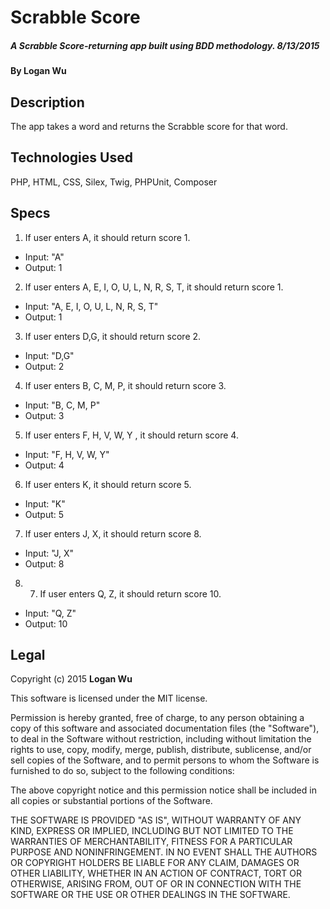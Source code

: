 # Scrabble Score

##### A Scrabble Score-returning app built using BDD methodology. 8/13/2015

#### By Logan Wu

## Description
The app takes a word and returns the Scrabble score for that word.

## Technologies Used

PHP, HTML, CSS, Silex, Twig, PHPUnit, Composer

## Specs

1. If user enters A, it should return score 1.
  * Input: "A"
  * Output: 1

2. If user enters A, E, I, O, U, L, N, R, S, T, it should return score 1.
  * Input: "A, E, I, O, U, L, N, R, S, T"
  * Output: 1

3. If user enters D,G, it should return score 2.
  * Input: "D,G"
  * Output: 2

4. If user enters B, C, M, P, it should return score 3.
  * Input: "B, C, M, P"
  * Output: 3

5. If user enters F, H, V, W, Y , it should return score 4.
  * Input: "F, H, V, W, Y"
  * Output: 4

6. If user enters K, it should return score 5.
  * Input: "K"
  * Output: 5

7. If user enters J, X, it should return score 8.
  * Input: "J, X"
  * Output: 8

8. 7. If user enters Q, Z, it should return score 10.
  * Input: "Q, Z"
  * Output: 10

## Legal

Copyright (c) 2015 **Logan Wu**

This software is licensed under the MIT license.

Permission is hereby granted, free of charge, to any person obtaining a copy of this software and associated documentation files (the "Software"), to deal in the Software without restriction, including without limitation the rights to use, copy, modify, merge, publish, distribute, sublicense, and/or sell copies of the Software, and to permit persons to whom the Software is furnished to do so, subject to the following conditions:

The above copyright notice and this permission notice shall be included in all copies or substantial portions of the Software.

THE SOFTWARE IS PROVIDED "AS IS", WITHOUT WARRANTY OF ANY KIND, EXPRESS OR IMPLIED, INCLUDING BUT NOT LIMITED TO THE WARRANTIES OF MERCHANTABILITY, FITNESS FOR A PARTICULAR PURPOSE AND NONINFRINGEMENT. IN NO EVENT SHALL THE AUTHORS OR COPYRIGHT HOLDERS BE LIABLE FOR ANY CLAIM, DAMAGES OR OTHER LIABILITY, WHETHER IN AN ACTION OF CONTRACT, TORT OR OTHERWISE, ARISING FROM, OUT OF OR IN CONNECTION WITH THE SOFTWARE OR THE USE OR OTHER DEALINGS IN THE SOFTWARE.

